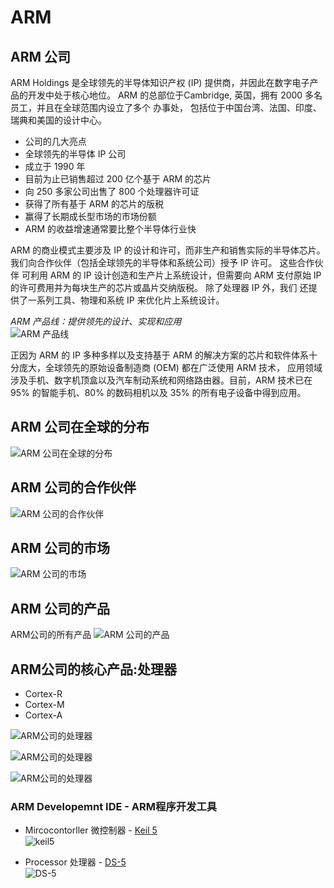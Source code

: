# ARM

## ARM 公司

ARM Holdings 是全球领先的半导体知识产权 (IP) 提供商，并因此在数字电子产品的开发中处于核心地位。
ARM 的总部位于Cambridge, 英国，拥有 2000 多名员工，并且在全球范围内设立了多个 办事处，
包括位于中国台湾、法国、印度、瑞典和美国的设计中心。

* 公司的几大亮点
* 全球领先的半导体 IP 公司
* 成立于 1990 年
* 目前为止已销售超过 200 亿个基于 ARM 的芯片
* 向 250 多家公司出售了 800 个处理器许可证
* 获得了所有基于 ARM 的芯片的版税
* 赢得了长期成长型市场的市场份额
* ARM 的收益增速通常要比整个半导体行业快

ARM 的商业模式主要涉及 IP 的设计和许可，而非生产和销售实际的半导体芯片。我们向合作伙伴（包括全球领先的半导体和系统公司）授予 IP 许可。
这些合作伙伴 可利用 ARM 的 IP 设计创造和生产片上系统设计，但需要向 ARM 支付原始 IP 的许可费用并为每块生产的芯片或晶片交纳版税。
除了处理器 IP 外，我们 还提供了一系列工具、物理和系统 IP 来优化片上系统设计。

*ARM 产品线：提供领先的设计、实现和应用*   
![ARM 产品线](resource/images/arm-brief.jpg)

正因为 ARM 的 IP 多种多样以及支持基于 ARM 的解决方案的芯片和软件体系十分庞大，全球领先的原始设备制造商 (OEM) 都在广泛使用 ARM 技术，
应用领域涉及手机、数字机顶盒以及汽车制动系统和网络路由器。目前，ARM 技术已在 95% 的智能手机、80% 的数码相机以及 35% 的所有电子设备中得到应用。

## ARM 公司在全球的分布

![ARM 公司在全球的分布](resource/images/arm-office.jpg)

## ARM 公司的合作伙伴

![ARM 公司的合作伙伴](resource/images/arm-partner.jpg)

## ARM 公司的市场

![ARM 公司的市场](resource/images/arm-markets.png)

## ARM 公司的产品

ARM公司的所有产品
![ARM 公司的产品](resource/images/product-all.png)

## ARM公司的核心产品:处理器

* Cortex-R
* Cortex-M
* Cortex-A


![ARM公司的处理器](resource/images/cortex-r.png)

![ARM公司的处理器](resource/images/cortex-m.png)

![ARM公司的处理器](resource/images/cortex-a.png)

### ARM Developemnt IDE - ARM程序开发工具

* Mircocontorller 微控制器 - [Keil 5](http://www.keil.com/)   
![keil5](resource/images/keil5.png)

* Processor 处理器 - [DS-5](https://developer.arm.com/products/software-development-tools/ds-5-development-studio)   
![DS-5](resource/images/ds-5.png)